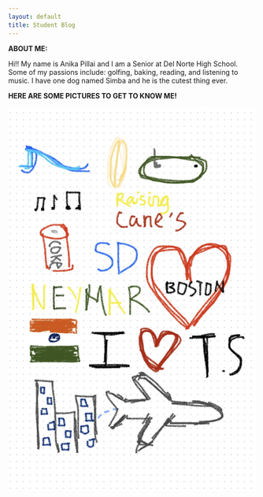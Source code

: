 ```yaml
---
layout: default
title: Student Blog
---
```

**ABOUT ME:**

Hi!! My name is Anika Pillai and I am a Senior at Del Norte High School. Some of my passions include: golfing, baking, reading, and listening to music. I have one dog named Simba and he is the cutest thing ever. 

**HERE ARE SOME PICTURES TO GET TO KNOW ME!**

<img src="images/IMG_5663.jpg">